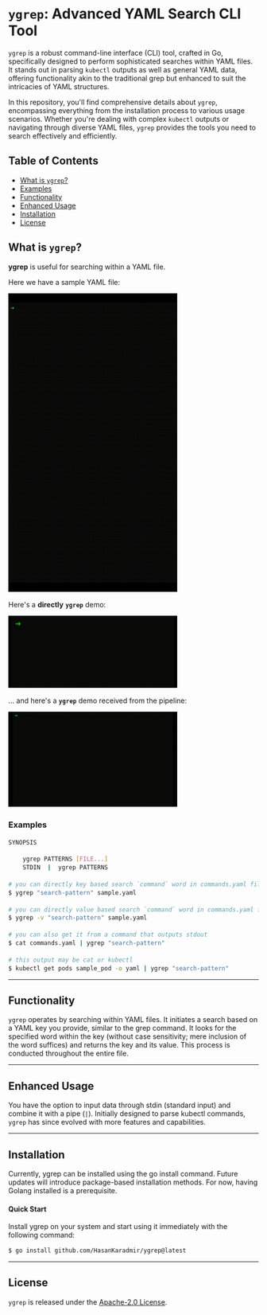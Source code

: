 # `ygrep`: Advanced YAML Search CLI Tool

`ygrep` is a robust command-line interface (CLI) tool, crafted in Go, specifically designed to perform sophisticated searches within YAML files. It stands out in parsing `kubectl` outputs as well as general YAML data, offering functionality akin to the traditional grep but enhanced to suit the intricacies of YAML structures.

In this repository, you'll find comprehensive details about `ygrep`, encompassing everything from the installation process to various usage scenarios. Whether you're dealing with complex `kubectl` outputs or navigating through diverse YAML files, `ygrep` provides the tools you need to search effectively and efficiently.

## Table of Contents
- [What is `ygrep`?](#what-is-ygrep)
- [Examples](#examples)
- [Functionality](#functionality)
- [Enhanced Usage](#enhanced-usage)
- [Installation](#installation)
- [License](#license)

## What is `ygrep`?

**ygrep** is useful for searching within a YAML file.

Here we have a sample YAML file:

<img src="img/ygrep-sample-yaml.gif" width="340px" height="600px">

<br>

Here's a **directly** **`ygrep`** demo:
<br>

<img src="img/ygrep-directly.gif" width="340px">

<br>

... and here's a **`ygrep`** demo received from the pipeline:

<img src="img/ygrep-stdin.gif" width="340px">

### Examples
```sh
SYNOPSIS

    ygrep PATTERNS [FILE...] 
    STDIN  |  ygrep PATTERNS

# you can directly key based search `command` word in commands.yaml file by default
$ ygrep "search-pattern" sample.yaml

# you can directly value based search `command` word in commands.yaml file
$ ygrep -v "search-pattern" sample.yaml 

# you can also get it from a command that outputs stdout
$ cat commands.yaml | ygrep "search-pattern"

# this output may be cat or kubectl
$ kubectl get pods sample_pod -o yaml | ygrep "search-pattern"

```

-----

## Functionality

`ygrep` operates by searching within YAML files. It initiates a search based on a YAML key you provide, similar to the grep command. It looks for the specified word within the key (without case sensitivity; mere inclusion of the word suffices) and returns the key and its value. This process is conducted throughout the entire file.

-----

## Enhanced Usage

You have the option to input data through stdin (standard input) and combine it with a pipe (`|`). Initially designed to parse kubectl commands, `ygrep` has since evolved with more features and capabilities.

-----

## Installation

Currently, ygrep can be installed using the go install command. Future updates will introduce package-based installation methods. For now, having Golang installed is a prerequisite.

#### Quick Start

Install ygrep on your system and start using it immediately with the following command:

```bash
$ go install github.com/HasanKaradmir/ygrep@latest
```
-----

## License
`ygrep` is released under the [Apache-2.0 License](LICENSE).